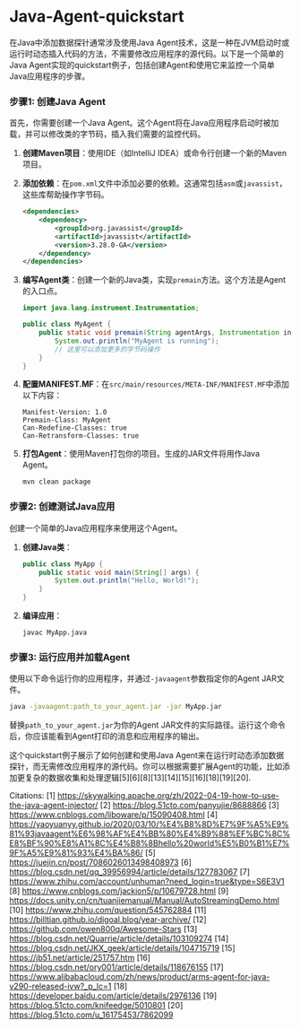 # Java-Agent-quickstart

在Java中添加数据探针通常涉及使用Java Agent技术，这是一种在JVM启动时或运行时动态插入代码的方法，不需要修改应用程序的源代码。以下是一个简单的Java Agent实现的quickstart例子，包括创建Agent和使用它来监控一个简单Java应用程序的步骤。

### 步骤1: 创建Java Agent

首先，你需要创建一个Java Agent。这个Agent将在Java应用程序启动时被加载，并可以修改类的字节码，插入我们需要的监控代码。

1. **创建Maven项目**：使用IDE（如IntelliJ IDEA）或命令行创建一个新的Maven项目。
2. **添加依赖**：在`pom.xml`文件中添加必要的依赖。这通常包括`asm`或`javassist`，这些库帮助操作字节码。

   ```xml
   <dependencies>
       <dependency>
           <groupId>org.javassist</groupId>
           <artifactId>javassist</artifactId>
           <version>3.28.0-GA</version>
       </dependency>
   </dependencies>
   ```

3. **编写Agent类**：创建一个新的Java类，实现`premain`方法。这个方法是Agent的入口点。

   ```java
   import java.lang.instrument.Instrumentation;

   public class MyAgent {
       public static void premain(String agentArgs, Instrumentation inst) {
           System.out.println("MyAgent is running");
           // 这里可以添加更多的字节码操作
       }
   }
   ```

4. **配置MANIFEST.MF**：在`src/main/resources/META-INF/MANIFEST.MF`中添加以下内容：

   ```
   Manifest-Version: 1.0
   Premain-Class: MyAgent
   Can-Redefine-Classes: true
   Can-Retransform-Classes: true
   ```

5. **打包Agent**：使用Maven打包你的项目。生成的JAR文件将用作Java Agent。

   ```bash
   mvn clean package
   ```

### 步骤2: 创建测试Java应用

创建一个简单的Java应用程序来使用这个Agent。

1. **创建Java类**：

   ```java
   public class MyApp {
       public static void main(String[] args) {
           System.out.println("Hello, World!");
       }
   }
   ```

2. **编译应用**：

   ```bash
   javac MyApp.java
   ```

### 步骤3: 运行应用并加载Agent

使用以下命令运行你的应用程序，并通过`-javaagent`参数指定你的Agent JAR文件。

```bash
java -javaagent:path_to_your_agent.jar -jar MyApp.jar
```

替换`path_to_your_agent.jar`为你的Agent JAR文件的实际路径。运行这个命令后，你应该能看到Agent打印的消息和应用程序的输出。

这个quickstart例子展示了如何创建和使用Java Agent来在运行时动态添加数据探针，而无需修改应用程序的源代码。你可以根据需要扩展Agent的功能，比如添加更复杂的数据收集和处理逻辑[5][6][8][13][14][15][16][18][19][20].

Citations:
[1] https://skywalking.apache.org/zh/2022-04-19-how-to-use-the-java-agent-injector/
[2] https://blog.51cto.com/panyujie/8688866
[3] https://www.cnblogs.com/liboware/p/15090408.html
[4] https://yaoyuanyy.github.io/2020/03/10/%E4%B8%8D%E7%9F%A5%E9%81%93javaagent%E6%98%AF%E4%BB%80%E4%B9%88%EF%BC%8C%E8%BF%90%E8%A1%8C%E4%B8%8Bhello%20world%E5%B0%B1%E7%9F%A5%E9%81%93%E4%BA%86/
[5] https://juejin.cn/post/7086026013498408973
[6] https://blog.csdn.net/qq_39956994/article/details/127783067
[7] https://www.zhihu.com/account/unhuman?need_login=true&type=S6E3V1
[8] https://www.cnblogs.com/jackion5/p/10679728.html
[9] https://docs.unity.cn/cn/tuanjiemanual/Manual/AutoStreamingDemo.html
[10] https://www.zhihu.com/question/545762884
[11] https://billtian.github.io/digoal.blog/year-archive/
[12] https://github.com/owen800q/Awesome-Stars
[13] https://blog.csdn.net/Quarrie/article/details/103109274
[14] https://blog.csdn.net/JKX_geek/article/details/104715719
[15] https://jb51.net/article/251757.htm
[16] https://blog.csdn.net/ory001/article/details/118676155
[17] https://www.alibabacloud.com/zh/news/product/arms-agent-for-java-v290-released-ivw?_p_lc=1
[18] https://developer.baidu.com/article/details/2976136
[19] https://blog.51cto.com/knifeedge/5010801
[20] https://blog.51cto.com/u_16175453/7862099
